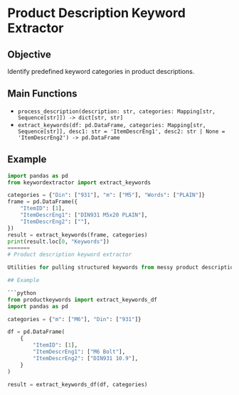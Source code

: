 # Product Description Keyword Extractor

## Objective
Identify predefined keyword categories in product descriptions.

## Main Functions
- `process_description(description: str, categories: Mapping[str, Sequence[str]]) -> dict[str, str]`
- `extract_keywords(df: pd.DataFrame, categories: Mapping[str, Sequence[str]], desc1: str = 'ItemDescrEng1', desc2: str | None = 'ItemDescrEng2') -> pd.DataFrame`

## Example
```python
import pandas as pd
from keywordextractor import extract_keywords

categories = {"Din": ["931"], "m": ["M5"], "Words": ["PLAIN"]}
frame = pd.DataFrame({
    "ItemID": [1],
    "ItemDescrEng1": ["DIN931 M5x20 PLAIN"],
    "ItemDescrEng2": [""],
})
result = extract_keywords(frame, categories)
print(result.loc[0, "Keywords"])
=======
# Product description keyword extractor

Utilities for pulling structured keywords from messy product descriptions.

## Example

```python
from productkeywords import extract_keywords_df
import pandas as pd

categories = {"m": ["M6"], "Din": ["931"]}

df = pd.DataFrame(
    {
        "ItemID": [1],
        "ItemDescrEng1": ["M6 Bolt"],
        "ItemDescrEng2": ["DIN931 10.9"],
    }
)

result = extract_keywords_df(df, categories)